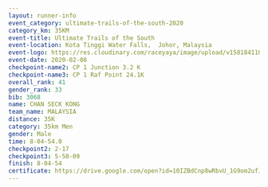 ```yaml
--- 
layout: runner-info 
event_category: ultimate-trails-of-the-south-2020 
category_km: 35KM 
event-title: Ultimate Trails of the South 
event-location: Kota Tinggi Water Falls,  Johor, Malaysia 
event-logo: https://res.cloudinary.com/raceyaya/image/upload/v1581841103/logo/2020/ultimate-trails-2020_i93dfj.jpg 
event-date: 2020-02-08 
checkpoint-name2: CP 1 Junction 3.2 K 
checkpoint-name3: CP 1 Raf Point 24.1K 
overall_rank: 41
gender_rank: 33
bib: 3068
name: CHAN SECK KONG
team_name: MALAYSIA
distance: 35K
category: 35km Men
gender: Male
time: 8-04-54.0
checkpoint2: 2-17
checkpoint3: 5-50-09
finish: 8-04-54
certificate: https://drive.google.com/open?id=10IZBdCnp8wRbvU_1G9om2ufJA8rVRXrk
--- 
```

